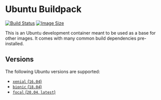 # Ubuntu Buildpack

[![Build Status](https://github.drone.simd.stream/api/badges/andreipoe/buildpack-ubuntu/status.svg)](https://github.drone.simd.stream/andreipoe/buildpack-ubuntu)
[![Image Size](https://img.shields.io/docker/image-size/andreipoe/buildpack-ubuntu)](https://hub.docker.com/r/andreipoe/buildpack-ubuntu)

This is an Ubuntu development container meant to be used as a base for other images.
It comes with many common build dependencies pre-installed.

## Versions

The following Ubuntu versions are supported:

* [`xenial` (`16.04`)](https://github.com/andreipoe/buildpack-ubuntu/blob/master/xenial/Dockerfile)
* [`bionic` (`18.04`)](https://github.com/andreipoe/buildpack-ubuntu/blob/master/bionic/Dockerfile)
* [`focal` (`20.04`, `latest`)](https://github.com/andreipoe/buildpack-ubuntu/blob/master/focal/Dockerfile)
